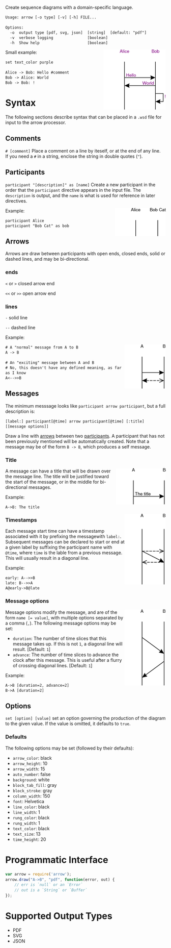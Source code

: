 
Create sequence diagrams with a domain-specific language.

```
Usage: arrow [-o type] [-v] [-h] FILE...

Options:
  -o  output type [pdf, svg, json]  [string]  [default: "pdf"]
  -v  verbose logging               [boolean]
  -h  Show help                     [boolean]
```

<img src='doc/small.png?raw=true' align='right'/>

Small example:

```
set text_color purple

Alice -> Bob: Hello #comment
Bob -> Alice: World
Bob -> Bob: !
```

Syntax
======

The following sections describe syntax that can be placed in a `.wsd` file for 
input to the arrow processor.

Comments
--------

`# [comment]` Place a comment on a line by iteself, or at the end of any line.  
If you need a `#` in a string, enclose the string in double quotes (`"`).


Participants <a id="participants"></a>
------------

`participant "[description]" as [name]` Create a new participant in the order 
that the `participant` directive appears in the input file.  The `description` 
is output, and the `name` is what is used for reference in later directives.

<img src='doc/participant.png?raw=true' align='right'/>

Example:

```
participant Alice
participant "Bob Cat" as bob
```

Arrows <a id="arrows"></a>
------

Arrows are draw between participants with open ends, closed ends, solid or 
dashed lines, and may be bi-directional. 

### ends

`<` or `>` closed arrow end

`<<` or `>>` open arrow end

### lines

`-` solid line

`--` dashed line

Example:

<img src='doc/arrows.png?raw=true' align='right'/>

```
# A "normal" message from A to B
A -> B

# An "exciting" message between A and B
# No, this doesn't have any defined meaning, as far as I know
A<-->>B
```

Messages
--------

The minimum messsage looks like `participant arrow participant`, but a full description is:

```
[label:] participant[@time] arrow participant[@time] [:title] [[message options]]
```

Draw a line with 
[arrows](#arrows) between two [participants](#participants).  A participant 
that has not been previously mentioned will be automatically created.  Note 
that a message may be of the form `B -> B`, which produces a self message.

### Title

<img src='doc/title.png?raw=true' align='right'/>

A message can have a title that will be drawn over the message line.  The title
will be justified toward the start of the message, or in the middle for 
bi-directional messages.

Example:

```
A->B: The title
```

<img src='doc/timestamps.png?raw=true' align='right'/>

### Timestamps

Each message start time can have a timestamp associated with it by prefixing 
the messagewith `label:`.  Subsequent messages can be declared to start or end 
at a given label by suffixing the participant name with `@time`, where `time` is 
the lable from a previous message.
This will usually result in a diagonal line.

Example:

```
early: A-->>B
late: B-->>A
A@early->B@late
```

### Message options

<img src='doc/messages.png?raw=true' align='right'/>

Message options modify the message, and are of the form `name [= value]`, with 
multiple options separated by a comma (`,`).  The following message options 
may be set:

 * `duration`: The number of time slices that this message takes up.  If this is
    not `1`, a diagonal line will result.  [Default: `1`]
 * `advance`: The number of time slices to advance the clock after this message.
    This is useful after a flurry of crossing diagonal lines. [Default: `1`]

Example:

```
A->B [duration=2, advance=2]
B->A [duration=2]
```

Options
-------

`set [option] [value]` set an option governing the production of the diagram to
the given value.  If the value is omitted, it defaults to `true`.

### Defaults

The following options may be set (followed by their defaults):

 * `arrow_color`: black
 * `arrow_height`: 10
 * `arrow_width`: 15
 * `auto_number`: false
 * `background`: white
 * `block_tab_fill`: gray
 * `block_stroke`: gray
 * `column_width`: 150
 * `font`: Helvetica
 * `line_color`: black
 * `line_width`: 1
 * `rung_color`: black
 * `rung_width`: 1
 * `text_color`: black
 * `text_size`: 13
 * `time_height`: 20

Programmatic Interface
======================

```javascript
var arrow = require('arrow');
arrow.draw("A->B", "pdf", function(error, out) {
	// err is `null` or an `Error`
	// out is a `String` or `Buffer`
});
```

Supported Output Types
======================

 * PDF
 * SVG
 * JSON